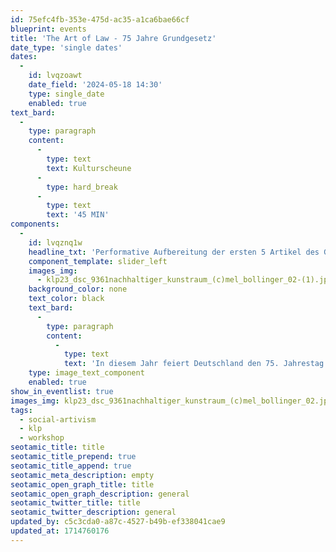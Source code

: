 ```yaml
---
id: 75efc4fb-353e-475d-ac35-a1ca6bae66cf
blueprint: events
title: 'The Art of Law - 75 Jahre Grundgesetz'
date_type: 'single dates'
dates:
  -
    id: lvqzoawt
    date_field: '2024-05-18 14:30'
    type: single_date
    enabled: true
text_bard:
  -
    type: paragraph
    content:
      -
        type: text
        text: Kulturscheune
      -
        type: hard_break
      -
        type: text
        text: '45 MIN'
components:
  -
    id: lvqznq1w
    headline_txt: 'Performative Aufbereitung der ersten 5 Artikel des Grundgesetzes'
    component_template: slider_left
    images_img:
      - klp23_dsc_9361nachhaltiger_kunstraum_(c)mel_bollinger_02-(1).jpg
    background_color: none
    text_color: black
    text_bard:
      -
        type: paragraph
        content:
          -
            type: text
            text: 'In diesem Jahr feiert Deutschland den 75. Jahrestag des Grundgesetzes. Das Grundgesetz trat am 23. Mai 1949 in Kraft. Seitdem gilt es als Garant für Freiheit, Demokratie, Menschenwürde und Vielfalt – es ist das Fundament des Zusammenlebens in der Bundesrepublik Deutschland. '
    type: image_text_component
    enabled: true
show_in_eventlist: true
images_img: klp23_dsc_9361nachhaltiger_kunstraum_(c)mel_bollinger_02.jpg
tags:
  - social-artivism
  - klp
  - workshop
seotamic_title: title
seotamic_title_prepend: true
seotamic_title_append: true
seotamic_meta_description: empty
seotamic_open_graph_title: title
seotamic_open_graph_description: general
seotamic_twitter_title: title
seotamic_twitter_description: general
updated_by: c5c3cda0-a87c-4527-b49b-ef338041cae9
updated_at: 1714760176
---
```

